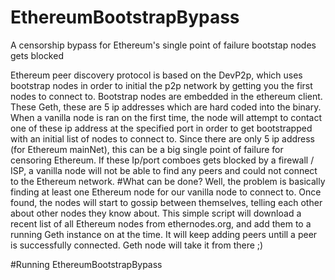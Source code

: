 # EthereumBootstrapBypass
A censorship bypass for Ethereum's single point of failure bootstap nodes gets blocked


Ethereum peer discovery protocol is based on the DevP2p, which uses bootstrap nodes in order to initial the p2p network by getting you the first nodes to connect to. 
Bootstrap nodes are embedded in the ethereum client. These Geth, these are 5 ip addresses which are hard coded into the binary.
When a vanilla node is ran on the first time, the node will attempt to contact one of these ip address at the specified port in order to get bootstrapped with an initial list of nodes to connect to.
Since there are only 5 ip address (for Ethereum mainNet), this can be a big single point of failure for censoring Ethereum. If these Ip/port comboes gets blocked by a firewall / ISP, a vanilla node will not be able to find any peers and could not connect to the Ethereum network.
#What can be done?
Well, the problem is basically finding at least one Ethereum node for our vanilla node to connect to. Once found, the nodes will start to gossip between themselves, telling each other about other nodes they know about.
This simple script will download a recent list of all Ethereum nodes from ethernodes.org, and add them to a running Geth instance on at the time. It will keep adding peers untill a peer is successfully connected. Geth node will take it from there ;)

#Running EthereumBootstrapBypass

